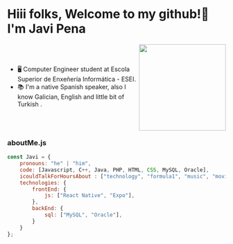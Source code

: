 
# Hiii folks, Welcome to my github!👋 I'm Javi Pena

<a href="[https://myoctocat.dev/@sw-yx/octocat](https://user-images.githubusercontent.com/52084984/200451932-62876bf0-1b83-4730-8516-a2fc84efb3cd.gif)">
  <img align="right" src="https://user-images.githubusercontent.com/52084984/200451932-62876bf0-1b83-4730-8516-a2fc84efb3cd.gif" width="200px" />
</a>
<br>
<br>

- 🖥️ Computer Engineer student at Escola Superior de Enxeñería Informática - ESEI.
- 📚 I'm a native Spanish speaker, also I know Galician, English and little bit of Turkish .


<br>
<br>

### aboutMe.js




```javascript
const Javi = {
    pronouns: "he" | "him",
    code: [Javascript, C++, Java, PHP, HTML, CSS, MySQL, Oracle],
    icouldTalkForHoursAbout : ["technology", "formula1", "music", "movies", "games", "food"],
    technologies: {
        frontEnd: {
            js: ["React Native", "Expo"],
        },
        backEnd: {
            sql: ["MySQL", "Oracle"],
        }        
    }
};
```
